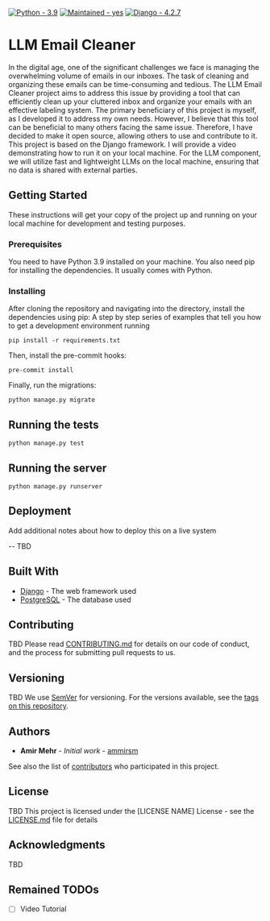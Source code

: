 [![Python - 3.9](https://img.shields.io/badge/Python-3.9-blue)](https://www.python.org/downloads/release/python-390/ "Python 3.9")
[![Maintained - yes](https://img.shields.io/badge/Maintained-Yes-green)](https://github.com/0xbow-io/asp-admin-dashboard "The Repository is well Maintained.")
[![Django - 4.2.7](https://img.shields.io/badge/Django-4.2.7-blue)](https://www.djangoproject.com/download/ "Django 4.2.7")


# LLM Email Cleaner

In the digital age, one of the significant challenges we face is managing the overwhelming volume of emails in our inboxes. The task of cleaning and organizing these emails can be time-consuming and tedious. The LLM Email Cleaner project aims to address this issue by providing a tool that can efficiently clean up your cluttered inbox and organize your emails with an effective labeling system.  The primary beneficiary of this project is myself, as I developed it to address my own needs. However, I believe that this tool can be beneficial to many others facing the same issue. Therefore, I have decided to make it open source, allowing others to use and contribute to it.  This project is based on the Django framework. I will provide a video demonstrating how to run it on your local machine. For the LLM component, we will utilize fast and lightweight LLMs on the local machine, ensuring that no data is shared with external parties.
## Getting Started

These instructions will get your copy of the project up and running on your local machine for development and testing purposes.


### Prerequisites

You need to have Python 3.9 installed on your machine. You also need pip for installing the dependencies. It usually comes with Python.

### Installing

After cloning the repository and navigating into the directory, install the dependencies using pip:
A step by step series of examples that tell you how to get a development environment running

```
pip install -r requirements.txt
```

Then, install the pre-commit hooks:

```
pre-commit install
```

Finally, run the migrations:

```
python manage.py migrate
```

## Running the tests

```
python manage.py test
```


## Running the server

```
python manage.py runserver
```

## Deployment

Add additional notes about how to deploy this on a live system

-- TBD

## Built With

* [Django](https://www.djangoproject.com/) - The web framework used
* [PostgreSQL](https://www.postgresql.org/) - The database used

## Contributing

TBD
Please read [CONTRIBUTING.md](CONTRIBUTING.md) for details on our code of conduct, and the process for submitting pull requests to us.

## Versioning

TBD
We use [SemVer](http://semver.org/) for versioning. For the versions available, see the [tags on this repository](https://github.com/your/project/tags).

## Authors

* **Amir Mehr** - *Initial work* - [ammirsm](https://github.com/ammirsm)

See also the list of [contributors](https://github.com/ammirsm/llm-email-cleaner/contributors) who participated in this project.

## License

TBD
This project is licensed under the [LICENSE NAME] License - see the [LICENSE.md](LICENSE.md) file for details

## Acknowledgments

TBD


## Remained TODOs

- [ ] Video Tutorial
